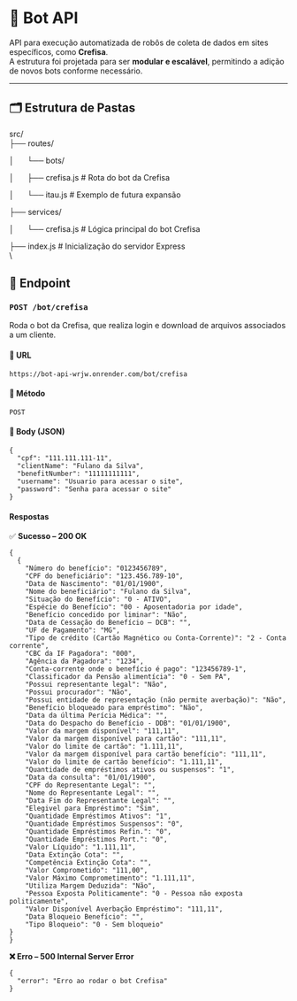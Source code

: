 # 🤖 Bot API

API para execução automatizada de robôs de coleta de dados em sites específicos, como **Crefisa**.\
A estrutura foi projetada para ser **modular e escalável**, permitindo a adição de novos bots conforme necessário.

---

## 🗂️ Estrutura de Pastas

src/\
&#x20;├── routes/&#x20;

│      └── bots/&#x20;

│      ├── crefisa.js # Rota do bot da Crefisa&#x20;

│      └── itau.js # Exemplo de futura expansão

&#x20;├── services/

&#x20;│      └── crefisa.js # Lógica principal do bot Crefisa

├── index.js # Inicialização do servidor Express\
\
## 🔗 Endpoint

### `POST /bot/crefisa`

Roda o bot da Crefisa, que realiza login e download de arquivos associados a um cliente.



#### &#x20;📍 URL

````https://bot-api-wrjw.onrender.com/bot/crefisa````



#### 🧾 Método

`POST`



#### 🧠 Body (JSON)

```
{
  "cpf": "111.111.111-11",
  "clientName": "Fulano da Silva",
  "benefitNumber": "11111111111",
  "username": "Usuario para acessar o site",
  "password": "Senha para acessar o site"
}
```

&#x20;&#x20;



#### Respostas

✅ **Sucesso – 200 OK**

```
{
  {
    "Número do benefício": "0123456789",
    "CPF do beneficiário": "123.456.789-10",
    "Data de Nascimento": "01/01/1900",
    "Nome do beneficiário": "Fulano da Silva",
    "Situação do Benefício": "0 - ATIVO",
    "Espécie do Benefício": "00 - Aposentadoria por idade",
    "Benefício concedido por liminar": "Não",
    "Data de Cessação do Benefício – DCB": "",
    "UF de Pagamento": "MG",
    "Tipo de crédito (Cartão Magnético ou Conta-Corrente)": "2 - Conta corrente",
    "CBC da IF Pagadora": "000",
    "Agência da Pagadora": "1234",
    "Conta-corrente onde o benefício é pago": "123456789-1",
    "Classificador da Pensão alimentícia": "0 - Sem PA",
    "Possui representante legal": "Não",
    "Possui procurador": "Não",
    "Possui entidade de representação (não permite averbação)": "Não",
    "Benefício bloqueado para empréstimo": "Não",
    "Data da última Perícia Médica": "",
    "Data do Despacho do Benefício - DDB": "01/01/1900",
    "Valor da margem disponível": "111,11",
    "Valor da margem disponível para cartão": "111,11",
    "Valor do limite de cartão": "1.111,11",
    "Valor da margem disponível para cartão benefício": "111,11",
    "Valor do limite de cartão benefício": "1.111,11",
    "Quantidade de empréstimos ativos ou suspensos": "1",
    "Data da consulta": "01/01/1900",
    "CPF do Representante Legal": "",
    "Nome do Representante Legal": "",
    "Data Fim do Representante Legal": "",
    "Elegivel para Empréstimo": "Sim",
    "Quantidade Empréstimos Ativos": "1",
    "Quantidade Empréstimos Suspensos": "0",
    "Quantidade Empréstimos Refin.": "0",
    "Quantidade Empréstimos Port.": "0",
    "Valor Líquido": "1.111,11",
    "Data Extinção Cota": "",
    "Competência Extinção Cota": "",
    "Valor Comprometido": "111,00",
    "Valor Máximo Comprometimento": "1.111,11",
    "Utiliza Margem Deduzida": "Não",
    "Pessoa Exposta Politicamente": "0 - Pessoa não exposta politicamente",
    "Valor Disponível Averbação Empréstimo": "111,11",
    "Data Bloqueio Benefício": "",
    "Tipo Bloqueio": "0 - Sem bloqueio"
}
}
```



**❌ Erro – 500 Internal Server Error**

```
{
  "error": "Erro ao rodar o bot Crefisa"
}
```

&#x20;&#x20;
